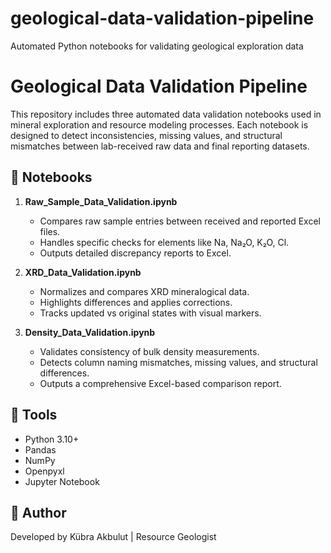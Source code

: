 # geological-data-validation-pipeline
Automated Python notebooks for validating geological exploration data
# Geological Data Validation Pipeline

This repository includes three automated data validation notebooks used in mineral exploration and resource modeling processes. Each notebook is designed to detect inconsistencies, missing values, and structural mismatches between lab-received raw data and final reporting datasets.

## 📁 Notebooks

1. **Raw_Sample_Data_Validation.ipynb**  
   - Compares raw sample entries between received and reported Excel files.
   - Handles specific checks for elements like Na, Na₂O, K₂O, Cl.
   - Outputs detailed discrepancy reports to Excel.

2. **XRD_Data_Validation.ipynb**  
   - Normalizes and compares XRD mineralogical data.
   - Highlights differences and applies corrections.
   - Tracks updated vs original states with visual markers.

3. **Density_Data_Validation.ipynb**  
   - Validates consistency of bulk density measurements.
   - Detects column naming mismatches, missing values, and structural differences.
   - Outputs a comprehensive Excel-based comparison report.

## 🧪 Tools
- Python 3.10+
- Pandas
- NumPy
- Openpyxl
- Jupyter Notebook

## 💬 Author
Developed by Kübra Akbulut | Resource Geologist 
